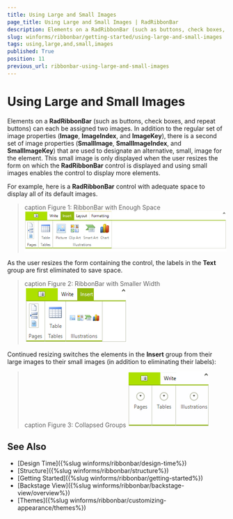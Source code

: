 ```yaml
---
title: Using Large and Small Images
page_title: Using Large and Small Images | RadRibbonBar
description: Elements on a RadRibbonBar (such as buttons, check boxes, and repeat buttons) can each be assigned two images.
slug: winforms/ribbonbar/getting-started/using-large-and-small-images
tags: using,large,and,small,images
published: True
position: 11
previous_url: ribbonbar-using-large-and-small-images
---
```


# Using Large and Small Images

Elements on a **RadRibbonBar** (such as buttons, check boxes, and repeat buttons) can each be assigned two images. In addition to the regular set of image properties (__Image__, __ImageIndex__, and __ImageKey__), there is a second set of image properties (__SmallImage__, __SmallImageIndex__, and __SmallImageKey__) that are used to designate an alternative, small, image for the element. This small image is only displayed when the user resizes the form on which the **RadRibbonBar** control is displayed and using small images enables the control to display more elements.

For example, here is a **RadRibbonBar** control with adequate space to display all of its default images.

>caption Figure 1: RibbonBar with Enough Space
![ribbonbar-using-large-and-small-images 001](images/ribbonbar-using-large-and-small-images001.png)

As the user resizes the form containing the control, the labels in the __Text__ group are first eliminated to save space.

>caption Figure 2: RibbonBar with Smaller Width
![ribbonbar-using-large-and-small-images 002](images/ribbonbar-using-large-and-small-images002.png)

Continued resizing switches the elements in the __Insert__ group from their large images to their small images (in addition to eliminating their labels):

>caption Figure 3: Collapsed Groups
![ribbonbar-using-large-and-small-images 003](images/ribbonbar-using-large-and-small-images003.png)

## See Also

* [Design Time]({%slug winforms/ribbonbar/design-time%})
* [Structure]({%slug winforms/ribbonbar/structure%})
* [Getting Started]({%slug winforms/ribbonbar/getting-started%})
* [Backstage View]({%slug winforms/ribbonbar/backstage-view/overview%})
* [Themes]({%slug winforms/ribbonbar/customizing-appearance/themes%})